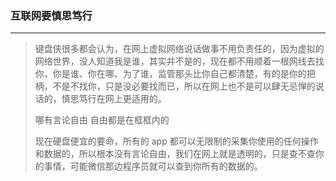### 互联网要慎思笃行

---
> 键盘侠很多都会认为，在网上虚拟网络说话做事不用负责任的，因为虚拟的网络世界，没人知道我是谁，其实并不是的，现在都不用顺着一根网线去找你，你是谁、你在哪、为了谁，监管那头比你自己都清楚，有的是你的把柄，不是不找你，只是没必要找而已，所以在网上也不是可以肆无忌惮的说话的，慎思笃行在网上更适用的。
>
> 哪有言论自由 自由都是在框框内的
>
> 现在硬盘便宜的要命，所有的 app 都可以无限制的采集你使用的任何操作和数据的，所以根本没有言论自由，我们在网上就是透明的，只是查不查你的事情，可能微信那边程序员就可以查到你所有的数据的。
